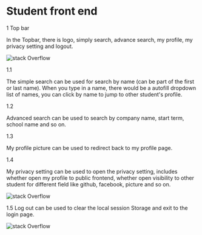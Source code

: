 # Student front end

1 Top bar

In the Topbar, there is logo, simply search, advance search, my profile, my privacy setting and logout. 

![stack Overflow](https://github.com/rexue70/profile/blob/master/src/image/md_topbar.jpg)

1.1

The simple search can be used for search by name (can be part of the first or last name). When you type in a name, there would be a autofill dropdown list of names, you can click by name to jump to other student's profile. 

1.2

Advanced search can be used to search by company name, start term, school name and so on. 

1.3

My profile picture can be used to redirect back to my profile page. 

1.4

My privacy setting can be used to open the privacy setting, includes whether open my profile to public frontend, whether open visibility to other student for different field like github, facebook, picture and so on.

![stack Overflow](https://github.com/rexue70/profile/blob/master/src/image/md_privacysetting.jpg)


1.5
Log out can be used to clear the local session Storage and exit to the login page.

![stack Overflow](https://github.com/rexue70/profile/blob/master/src/image/md_logout.jpg)


